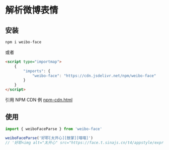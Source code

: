 # 解析微博表情

## 安装
```bash
npm i weibo-face
```
或者
```html
<script type="importmap">
    {
        "imports": {
            "weibo-face": "https://cdn.jsdelivr.net/npm/weibo-face"
        }
    }
</script>
```
引用 NPM CDN 例
[npm-cdn.html](https://lab.magiconch.com/weibo-face/npm-cdn.html)

## 使用
```javascript
import { weiboFaceParse } from 'weibo-face'

weiboFaceParse('好耶[太开心][鼓掌][嘻嘻]')
// '好耶<img alt="太开心" src="https://face.t.sinajs.cn/t4/appstyle/expression/ext/normal/1e/2018new_taikaixin_org.png"><img alt="鼓掌" src="https://face.t.sinajs.cn/t4/appstyle/expression/ext/normal/6e/2018new_guzhang_thumb.png"><img alt="嘻嘻" src="https://face.t.sinajs.cn/t4/appstyle/expression/ext/normal/33/2018new_xixi_thumb.png">'
```